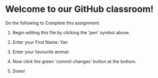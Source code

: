# Welcome to our GitHub classroom!

Do the following to Complete this assignment:

1. Begin editing this file by clicking the 'pen' symbol above.

2. Enter your First Name: Yan

3. Enter your favourite animal:

4. Now click the green 'commit changes' button at the bottom.

5. Done!
